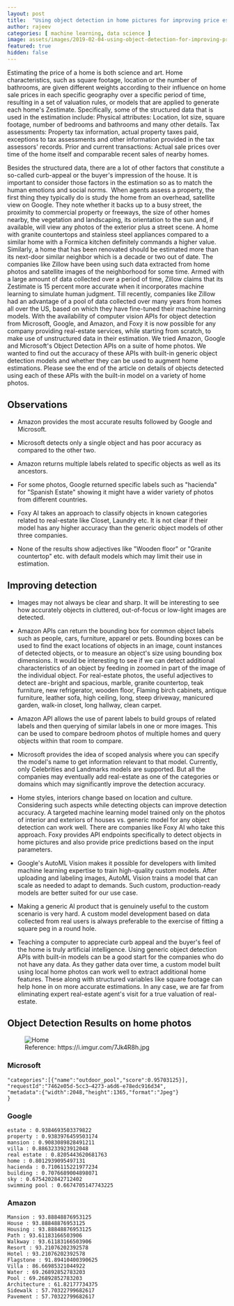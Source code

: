 ```yaml
---
layout: post
title:  "Using object detection in home pictures for improving price estimation"
author: rajeev
categories: [ machine learning, data science ]
image: assets/images/2019-02-04-using-object-detection-for-improving-price-estimation-1.jpeg
featured: true
hidden: false
---
```


Estimating the price of a home is both science and art. Home characteristics, such as square footage, location or the number of bathrooms, are given different weights according to their influence on home sale prices in each specific geography over a specific period of time, resulting in a set of valuation rules, or models that are applied to generate each home's Zestimate.
Specifically, some of the structured data that is used in the estimation include:
Physical attributes: Location, lot size, square footage, number of bedrooms and bathrooms and many other details.
Tax assessments: Property tax information, actual property taxes paid, exceptions to tax assessments and other information provided in the tax assessors' records.
Prior and current transactions: Actual sale prices over time of the home itself and comparable recent sales of nearby homes.

Besides the structured data, there are a lot of other factors that constitute a so-called curb-appeal or the buyer's impression of the house. It is important to consider those factors in the estimation so as to match the human emotions and social norms. 
When agents assess a property, the first thing they typically do is study the home from an overhead, satellite view on Google. They note whether it backs up to a busy street, the proximity to commercial property or freeways, the size of other homes nearby, the vegetation and landscaping, its orientation to the sun and, if available, will view any photos of the exterior plus a street scene. A home with granite countertops and stainless steel appliances compared to a similar home with a Formica kitchen definitely commands a higher value. Similarly, a home that has been renovated should be estimated more than its next-door similar neighbor which is a decade or two out of date.
The companies like Zillow have been using such data extracted from home photos and satellite images of the neighborhood for some time. Armed with a large amount of data collected over a period of time, Zillow claims that its Zestimate is 15 percent more accurate when it incorporates machine learning to simulate human judgment.
Till recently, companies like Zillow had an advantage of a pool of data collected over many years from homes all over the US, based on which they have fine-tuned their machine learning models. With the availability of computer vision APIs for object detection from Microsoft, Google, and Amazon, and Foxy it is now possible for any company providing real-estate services, while starting from scratch, to make use of unstructured data in their estimation.
We tried Amazon, Google and Microsoft's Object Detection APIs on a suite of home photos. We wanted to find out the accuracy of these APIs with built-in generic object detection models and whether they can be used to augment home estimations. Please see the end of the article on details of objects detected using each of these APIs with the built-in model on a variety of home photos.

## Observations

- Amazon provides the most accurate results followed by Google and Microsoft.

- Microsoft detects only a single object and has poor accuracy as compared to the other two.

- Amazon returns multiple labels related to specific objects as well as its ancestors.

- For some photos, Google returned specific labels such as "hacienda" for "Spanish Estate" showing it might have a wider variety of photos from different countries.

- Foxy AI takes an approach to classify objects in known categories related to real-estate like Closet, Laundry etc. It is not clear if their model has any higher accuracy than the generic object models of other three companies.

- None of the results show adjectives like "Wooden floor" or "Granite countertop" etc. with default models which may limit their use in estimation.

## Improving detection 

- Images may not always be clear and sharp. It will be interesting to see how accurately objects in cluttered, out-of-focus or low-light images are detected.

- Amazon APIs can return the bounding box for common object labels such as people, cars, furniture, apparel or pets. Bounding boxes can be used to find the exact locations of objects in an image, count instances of detected objects, or to measure an object's size using bounding box dimensions. It would be interesting to see if we can detect additional characteristics of an object by feeding in zoomed in part of the image of the individual object. For real-estate photos, the useful adjectives to detect are - bright and spacious, marble, granite countertop, teak furniture, new refrigerator, wooden floor, Flaming birch cabinets, antique furniture, leather sofa, high ceiling, long, steep driveway, manicured garden, walk-in closet, long hallway, clean carpet.

 - Amazon API allows the use of parent labels to build groups of related labels and then querying of similar labels in one or more images. This can be used to compare bedroom photos of multiple homes and query objects within that room to compare.

- Microsoft provides the idea of scoped analysis where you can specify the model's name to get information relevant to that model. Currently, only Celebrities and Landmarks models are supported. But all the companies may eventually add real-estate as one of the categories or domains which may significantly improve the detection accuracy.

- Home styles, interiors change based on location and culture. Considering such aspects while detecting objects can improve detection accuracy.
A targeted machine learning model trained only on the photos of interior and exteriors of houses vs. generic model for any object detection can work well. There are companies like Foxy AI who take this approach. Foxy provides API endpoints specifically to detect objects in home pictures and also provide price predictions based on the input parameters.

- Google's AutoML Vision makes it possible for developers with limited machine learning expertise to train high-quality custom models. After uploading and labeling images, AutoML Vision trains a model that can scale as needed to adapt to demands. Such custom, production-ready models are better suited for our use case.

- Making a generic AI product that is genuinely useful to the custom scenario is very hard. A custom model development based on data collected from real users is always preferable to the exercise of fitting a square peg in a round hole. 

- Teaching a computer to appreciate curb appeal and the buyer's feel of the home is truly artificial intelligence. Using generic object detection APIs with built-in models can be a good start for the companies who do not have any data. As they gather data over time, a custom model built using local home photos can work well to extract additional home features. These along with structured variables like square footage can help hone in on more accurate estimations. In any case, we are far from eliminating expert real-estate agent's visit for a true valuation of real-estate.

## Object Detection Results on home photos

<figure>
  <img src="{{site.baseurl}}/assets/images/2019-02-04-using-object-detection-for-improving-price-estimation-1" alt="Home"/>
  <figcaption>Reference: https://i.imgur.com/7Jk4R8h.jpg</figcaption>
</figure>

### Microsoft

```{
"categories":[{"name":"outdoor_pool","score":0.95703125}],
"requestId":"7462e05d-5cc3–4273-a6d6-e78edc916d34",
"metadata":{"width":2048,"height":1365,"format":"Jpeg"}
}
```

### Google

```
estate : 0.9384693503379822
property : 0.9383976459503174
mansion : 0.9083089828491211
villa : 0.8863233923912048
real estate : 0.8205443620681763
home : 0.8012939095497131
hacienda : 0.7106115221977234
building : 0.7076689004898071
sky : 0.6754202842712402
swimming pool : 0.6674705147743225
```

### Amazon

```Building : 97.64356231689453
Mansion : 93.88848876953125
House : 93.88848876953125
Housing : 93.88848876953125
Path : 93.61183166503906
Walkway : 93.61183166503906
Resort : 93.21076202392578
Hotel : 93.21076202392578
Flagstone : 91.89410400390625
Villa : 86.66985321044922
Water : 69.26892852783203
Pool : 69.26892852783203
Architecture : 61.82177734375
Sidewalk : 57.70322799682617
Pavement : 57.70322799682617
```
